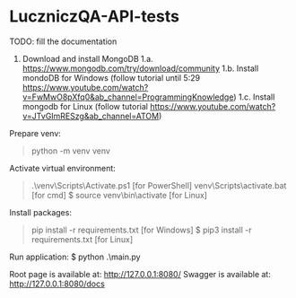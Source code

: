 # LuczniczQA-API-tests


TODO: fill the documentation

1. Download and install MongoDB
1.a. https://www.mongodb.com/try/download/community
1.b. Install mondoDB for Windows (follow tutorial until 5:29 https://www.youtube.com/watch?v=FwMwO8pXfq0&ab_channel=ProgrammingKnowledge)
1.c. Install mongodb for Linux (follow tutorial https://www.youtube.com/watch?v=JTvGImRESzg&ab_channel=ATOM)

Prepare venv:
> python -m venv venv

Activate virtual environment:
> .\venv\Scripts\Activate.ps1 [for PowerShell]
> venv\Scripts\activate.bat [for cmd]
$ source venv\bin\activate [for Linux]

Install packages:
> pip install -r requirements.txt [for Windows]
$ pip3 install -r requirements.txt [for Linux]

Run application:
$ python .\main.py

Root page is available at: http://127.0.0.1:8080/
Swagger is available at: http://127.0.0.1:8080/docs
